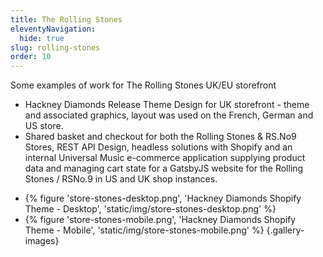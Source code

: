 ```yaml
---
title: The Rolling Stones
eleventyNavigation:
  hide: true
slug: rolling-stones
order: 10
---
```



<div>

Some examples of work for The Rolling Stones UK/EU storefront 

* Hackney Diamonds Release Theme Design for UK storefront - theme and associated graphics, layout was used on the French, German and US store.
* Shared basket and checkout for both the Rolling Stones & RS.No9 Stores, REST API Design, headless solutions with Shopify and an internal Universal Music e-commerce application supplying product data and managing cart state for a GatsbyJS website for the Rolling Stones / RSNo.9 in US and UK shop instances.

</div>


* {% figure 'store-stones-desktop.png', 'Hackney Diamonds Shopify Theme - Desktop', 'static/img/store-stones-desktop.png' %}
* {% figure 'store-stones-mobile.png', 'Hackney Diamonds Shopify Theme - Mobile', 'static/img/store-stones-mobile.png' %}
{.gallery-images}

